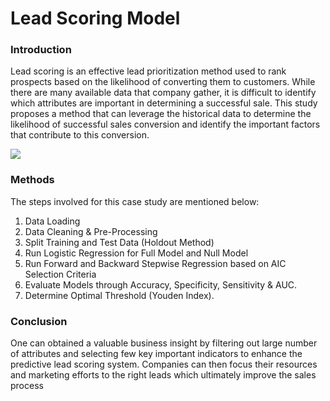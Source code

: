 # Lead Scoring Model

### Introduction
Lead scoring is an effective lead prioritization method used to rank prospects based on the likelihood of converting them to customers. While there are many available data that company gather, it is difficult to identify which attributes are important in determining a successful sale. This study proposes a method that can leverage the historical data to determine the likelihood of successful sales conversion and identify the important factors that contribute to this conversion.

<img src = 'https://www.tye.io/wp-content/uploads/lead-scoring-email-list-management.png'>

### Methods
The steps involved for this case study are mentioned below:

1) Data Loading
2) Data Cleaning & Pre-Processing
3) Split Training and Test Data (Holdout Method)
4) Run Logistic Regression for Full Model and Null Model
5) Run Forward and Backward Stepwise Regression based on AIC Selection Criteria
6) Evaluate Models through Accuracy, Specificity, Sensitivity & AUC.
7) Determine Optimal Threshold (Youden Index).

### Conclusion
One can obtained a valuable business insight by filtering out large number of attributes and selecting few key important indicators to enhance the predictive lead scoring system. Companies can then focus their resources and marketing efforts to the right leads which ultimately improve the sales process
